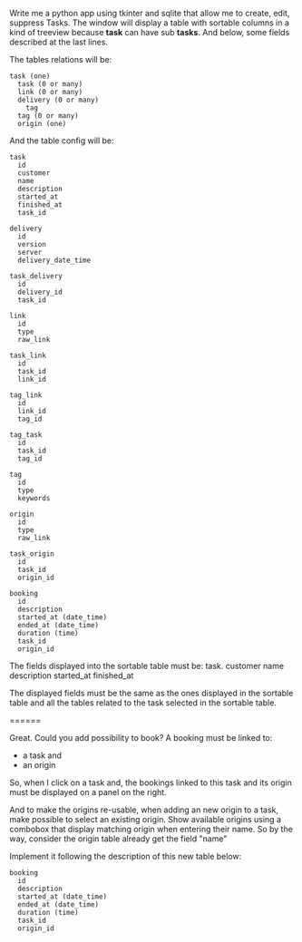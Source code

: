 Write me a python app using tkinter and sqlite that allow me to create, edit, suppress Tasks.
The window will display a table with sortable columns in a kind of treeview because **task** can have sub **tasks**.
And below, some fields described at the last lines.

The tables relations will be:

```
task (one)
  task (0 or many)
  link (0 or many)
  delivery (0 or many)
    tag
  tag (0 or many)
  origin (one)
```

And the table config will be:
```
task
  id
  customer
  name
  description 
  started_at
  finished_at
  task_id
```

```
delivery
  id
  version
  server
  delivery_date_time
```

```
task_delivery
  id
  delivery_id
  task_id
```

```
link
  id
  type
  raw_link
```

```
task_link
  id
  task_id
  link_id
```

```
tag_link
  id
  link_id
  tag_id
```

```
tag_task
  id
  task_id
  tag_id
```

```
tag
  id
  type
  keywords
```

```
origin
  id
  type
  raw_link
```

```
task_origin
  id
  task_id
  origin_id
```

```
booking
  id
  description
  started_at (date_time)
  ended_at (date_time)
  duration (time)
  task_id
  origin_id
``` 


The fields displayed into the sortable table must be:
task.
  customer
  name
  description 
  started_at
  finished_at

The displayed fields must be the same as the ones displayed in the sortable table and all the tables related to the task selected in the sortable table.

======

Great. Could you add possibility to book?
A booking must be linked to:
- a task and
- an origin

So, when I click on a task and, the bookings linked to this task and its origin must be displayed on a panel on the right.

And to make the origins re-usable, when adding an new origin to a task, make possible to select an existing origin. Show available origins using a combobox that display matching origin when entering their name. So by the way, consider the origin table already get the field "name"

Implement it following the description of this new table below:
```
booking
  id
  description
  started_at (date_time)
  ended_at (date_time)
  duration (time)
  task_id
  origin_id
```

